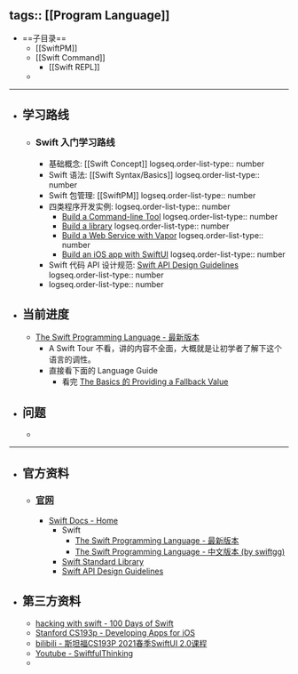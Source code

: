 tags:: [[Program Language]]
---

- ==子目录==
	- [[SwiftPM]]
	- [[Swift Command]]
		- [[Swift REPL]]
	-
- ---
- ## 学习路线
	- ### Swift 入门学习路线
		- 基础概念: [[Swift Concept]]
		  logseq.order-list-type:: number
		- Swift 语法: [[Swift Syntax/Basics]]
		  logseq.order-list-type:: number
		- Swift 包管理: [[SwiftPM]]
		  logseq.order-list-type:: number
		- 四类程序开发实例:
		  logseq.order-list-type:: number
			- [Build a Command-line Tool](https://www.swift.org/getting-started/cli-swiftpm/)
			  logseq.order-list-type:: number
			- [Build a library](https://www.swift.org/getting-started/library-swiftpm/)
			  logseq.order-list-type:: number
			- [Build a Web Service with Vapor](https://www.swift.org/getting-started/vapor-web-server/)
			  logseq.order-list-type:: number
			- [Build an iOS app with SwiftUI](https://www.swift.org/getting-started/swiftui/)
			  logseq.order-list-type:: number
		- Swift 代码 API 设计规范: [Swift API Design Guidelines](https://www.swift.org/documentation/api-design-guidelines/)
		  logseq.order-list-type:: number
		- logseq.order-list-type:: number
- ## 当前进度
	- [The Swift Programming Language - 最新版本](https://docs.swift.org/swift-book/documentation/the-swift-programming-language/)
		- A Swift Tour 不看，讲的内容不全面，大概就是让初学者了解下这个语言的调性。
		- 直接看下面的 Language Guide
			- 看完  [The Basics 的 Providing a Fallback Value](https://docs.swift.org/swift-book/documentation/the-swift-programming-language/thebasics)
- ## 问题
	-
- ---
- ## 官方资料
	- ### [官网](https://www.swift.org/)
		- [Swift Docs - Home](https://www.swift.org/documentation/)
			- Swift
				- [The Swift Programming Language - 最新版本](https://docs.swift.org/swift-book/documentation/the-swift-programming-language/)
				- [The Swift Programming Language - 中文版本 (by swiftgg)](https://gitbook.swiftgg.team/swift/)
			- [Swift Standard Library](https://developer.apple.com/documentation/swift/swift-standard-library)
			- [Swift API Design Guidelines](https://www.swift.org/documentation/api-design-guidelines/)
- ## 第三方资料
	- [hacking with swift - 100 Days of Swift](https://www.hackingwithswift.com/100)
	- [Stanford CS193p - Developing Apps for iOS](https://cs193p.sites.stanford.edu/2023)
	- [bilibili - 斯坦福CS193P 2021春季SwiftUI 2.0课程](https://www.bilibili.com/video/BV1q64y1d7x5/?vd_source=2b44b4aaa2e3bce2ee0eff9ff550c6bb)
	- [Youtube - SwiftfulThinking](https://www.youtube.com/@SwiftfulThinking/playlists)
	-